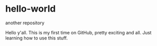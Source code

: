 # hello-world
another repository

Hello y'all. This is my first time on GitHub, pretty exciting and all. Just learning how to use this stuff.
